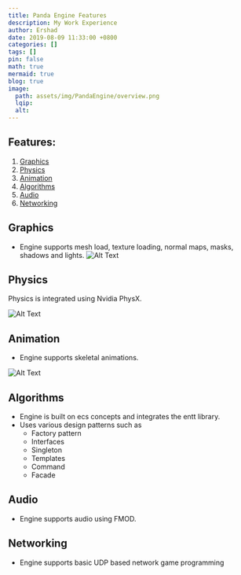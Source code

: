 ```yaml
---
title: Panda Engine Features
description: My Work Experience
author: Ershad
date: 2019-08-09 11:33:00 +0800
categories: []
tags: []
pin: false
math: true
mermaid: true
blog: true
image:
  path: assets/img/PandaEngine/overview.png
  lqip: 
  alt: 
---
```

## Features: 

1. [Graphics](#graphics)
2. [Physics](#physics)
3. [Animation](#animation)
4. [Algorithms](#algorithms)
5. [Audio](#audio)
6. [Networking](#networking)

## Graphics

- Engine supports mesh load, texture loading, normal maps, masks, shadows and lights.
![Alt Text](assets/img/PandaEngine/mesh-texutre.gif)

## Physics

Physics is integrated using Nvidia PhysX.

![Alt Text](assets/img/PandaEngine/physics.gif)


## Animation
- Engine supports skeletal animations. 

![Alt Text](assets/img/PandaEngine/animation.gif)

## Algorithms
- Engine is built on ecs concepts and integrates the entt library. 
- Uses various design patterns such as
  - Factory pattern
  - Interfaces
  - Singleton
  - Templates
  - Command
  - Facade

## Audio
- Engine supports audio using FMOD.

## Networking
- Engine supports basic UDP based network game programming